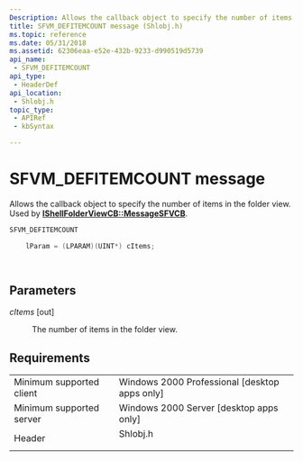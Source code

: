 ```yaml
---
Description: Allows the callback object to specify the number of items in the folder view. Used by IShellFolderViewCB::MessageSFVCB.
title: SFVM_DEFITEMCOUNT message (Shlobj.h)
ms.topic: reference
ms.date: 05/31/2018
ms.assetid: 62306eaa-e52e-432b-9233-d990519d5739
api_name: 
 - SFVM_DEFITEMCOUNT
api_type: 
 - HeaderDef
api_location: 
 - Shlobj.h
topic_type: 
 - APIRef
 - kbSyntax

---
```


# SFVM\_DEFITEMCOUNT message

Allows the callback object to specify the number of items in the folder view. Used by [**IShellFolderViewCB::MessageSFVCB**](https://msdn.microsoft.com/library/Bb774968(v=VS.85).aspx).


```C++
SFVM_DEFITEMCOUNT 

    lParam = (LPARAM)(UINT*) cItems;

            
```



## Parameters

<dl> <dt>

*cItems* \[out\]
</dt> <dd>

The number of items in the folder view.

</dd> </dl>

## Requirements



|                                     |                                                                                     |
|-------------------------------------|-------------------------------------------------------------------------------------|
| Minimum supported client<br/> | Windows 2000 Professional \[desktop apps only\]<br/>                          |
| Minimum supported server<br/> | Windows 2000 Server \[desktop apps only\]<br/>                                |
| Header<br/>                   | <dl> <dt>Shlobj.h</dt> </dl> |



 

 




